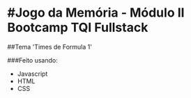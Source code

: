 #Jogo da Memória - Módulo II Bootcamp TQI Fullstack
=======================
##Tema 'Times de Formula 1'

###Feito usando:
- Javascript
- HTML
- CSS